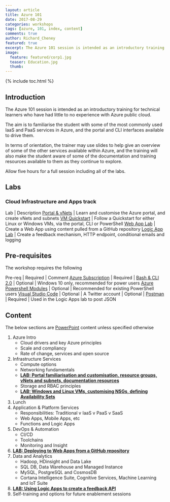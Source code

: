 ```yaml
---
layout: article
title: Azure 101
date: 2017-08-29
categories: workshops
tags: [azure, 101, index, content]
comments: true
author: Richard_Cheney
featured: true
excerpt: The Azure 101 session is intended as an introductory training for technical learners who have had little to no experience with Azure public cloud.
image:
  feature: featured/corp1.jpg
  teaser: Education.jpg
  thumb: 
---
```

{% include toc.html %}

## Introduction
The Azure 101 session is intended as an introductory training for technical learners who have had little to no experience with Azure public cloud.

The aim is to familiarise the student with some of the most commonly used IaaS and PaaS services in Azure, and the portal and CLI interfaces available to drive them.

In terms of orientation, the trainer may use slides to help give an overview of some of the other services available within Azure, and the training will also make the student aware of some of the documentation and training resources available to them as they continue to explore.

Allow five hours for a full session including all of the labs.  

## Labs

### Cloud Infrastructure and Apps track

Lab | Description
<a href="/labs/portal/" target="_new">Portal & vNets</a> | Learn and customise the Azure portal, and create vNets and subnets
<a href="/labs/vmquickstart" target="_new">VM Quickstart</a> | Follow a Quickstart for either Linux or Windows VMs, via the portal, CLI or PowerShell
<a href="/labs/webapps" target="_new">Web App Lab</a> | Create a Web App using content pulled from a GitHub repository
<a href="/labs/logicapps" target="_new">Logic App Lab</a> | Create a feedback mechanism, HTTP endpoint, conditional emails and logging

## Pre-requisites
The workshop requires the following

Pre-req | Required | Comment
<a href="/guides/prereqs/subscription" target="_new">Azure Subscription</a> | Required | 
<a href="/guides/prereqs/lxss" target="_new">Bash & CLI 2.0</a> | Optional | Windows 10 only, recommended for power users
<a href="/guides/prereqs/powershell" target="_new">Azure Powershell Modules</a> | Optional | Recommended for existing PowerShell users
<a href="/guides/prereqs/vscode" target="_new">Visual Studio Code</a> | Optional | 
A Twitter account | Optional | 
<a href="https://www.getpostman.com" target="_new">Postman</a> | Required | Used in the Logic Apps lab to post JSON

## Content
The below sections are [PowerPoint](./PresenterDeck.pptx) content unless specified otherwise
1. Azure Intro
    * Cloud drivers and key Azure principles
    * Scale and compliancy
    * Rate of change, services and open source
2. Infrastructure Services
    * Compute options
    * Networking fundamentals
    * [**LAB: Portal familiarisation and customisation, resource groups, vNets and subnets, documentation resources**](./PortalLab/#introduction)
    * Storage and RBAC principles
    * [**LAB: Windows and Linux VMs, customising NSGs, defining Availability Sets**](./VMLab/#introduction)
3. Lunch
4. Application & Platform Services
    * Responsibilities: Traditional v IaaS v PaaS v SaaS
    * Web Apps, Mobile Apps, etc
    * Functions and Logic Apps
5. DevOps & Automation
    * CI/CD
    * Toolchains
    * Monitoring and Insight
6. [**LAB: Deploying to Web Apps from a GitHub repository**](./WebAppLab/#introduction)
7. Data and Analytics
    * Hadoop, HDinsight and Data Lake
    * SQL DB, Data Warehouse and Managed Instance
    * MySQL, PostgreSQL and CosmosDB
    * Cortana Intelligence Suite, Cognitive Services, Machine Learning and IoT Suite
8. [**LAB: Using Logic Apps to create a feedback API**](./LogicAppLab/#introduction)
9. Self-training and options for future enablement sessions